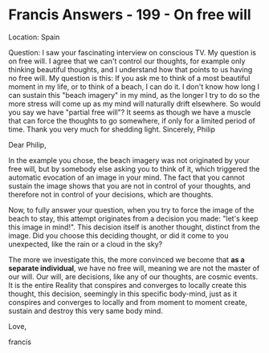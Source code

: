 # Francis Answers - 199 - On free will

Location: Spain&nbsp;

Question: I saw your fascinating interview on conscious TV. My question is on free will. I agree that we can't control our thoughts, for example only thinking beautiful thoughts, and I understand how that points to us having no free will. My question is this: If you ask me to think of a most beautiful moment in my life, or to think of a beach, I can do it. I don't know how long I can sustain this "beach imagery" in my mind, as the longer I try to do so the more stress will come up as my mind will naturally drift elsewhere. So would you say we have "partial free will"? It seems as though we have a muscle that can force the thoughts to go somewhere, if only for a limited period of time. Thank you very much for shedding light. Sincerely, Philip

Dear Philip,

In the example you chose, the beach imagery was not originated by your free will, but by somebody else asking you to think of it, which triggered the automatic evocation of an image in your mind. The fact that you cannot sustain the image shows that you are not in control of your thoughts, and therefore not in control of your decisions, which are thoughts.

Now, to fully answer your question, when you try to force the image of the beach to stay, this attempt originates from a decision you made: "let's keep this image in mind!". This decision itself is another thought, distinct from the image. Did you choose this deciding thought, or did it come to you unexpected, like the rain or a cloud in the sky?

The more we investigate this, the more convinced we become that **as a separate individual**, we have no free will, meaning we are not the master of our will. Our will, are decisions, like any of our thoughts, are cosmic events. It is the entire Reality that conspires and converges to locally create this thought, this decision, seemingly in this specific body-mind, just as it conspires and converges to locally and from moment to moment create, sustain and destroy this very same body mind.

Love,

francis

